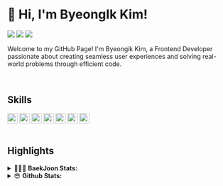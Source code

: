 # 👋 Hi, I'm ByeongIk Kim!

<a href="https://bbyiktion.notion.site/resume?pvs=4" target="_blank"><img src="https://img.shields.io/badge/Resume-000000?style=flat-square&logo=Notion&logoColor=FFFFFF"/></a>
<a href="mailto:ikbyeong.kim@gmail.com/" target="_blank"><img src="https://img.shields.io/badge/ikbyeong.kim@gmail.com-EA4335?style=flat-square&logo=Gmail&logoColor=FFFFFF"/></a>
<a href="https://bbyiktion.notion.site/resume?pvs=4" target="_blank"><img src="https://img.shields.io/badge/GitHub Pages-111111?style=flat-square&logo=githubpages&logoColor=FFFFFF"/></a>

Welcome to my GitHub Page! I'm Byeongik Kim, a Frontend Developer passionate about creating seamless user experiences and solving real-world problems through efficient code.

<br/>

## Skills

<div>
<img src="https://img.shields.io/badge/JavaScript-323330?style=for-the-badge&logo=javascript&logoColor=F7DF1E" height="23">
<img src="https://img.shields.io/badge/TypeScript-007ACC?style=for-the-badge&logo=typescript&logoColor=white" height="23">
<img src="https://img.shields.io/badge/React-20232A?style=for-the-badge&logo=react&logoColor=61DAFB" height="23">
<img src="https://img.shields.io/badge/html5-E34F26?style=for-the-badge&logo=html5&logoColor=white" height="23">
<img src="https://img.shields.io/badge/Sass-CC6699?style=for-the-badge&logo=Sass&logoColor=white" height="23">
<img src="https://img.shields.io/badge/styled_components-DB7093?style=for-the-badge&logo=styled-components&logoColor=white" height="23">
<img src="https://img.shields.io/badge/tailwindcss-1daabb?style=for-the-badge&logo=tailwind-css&logoColor=white" height="23">
</div>

<br/>

## Highlights

<details>
<summary>🧑🏻‍💻 <b>BaekJoon Stats: </b></summary>
  <br>
<p align="center">
  <img src="https://mazassumnida.wtf/api/v2/generate_badge?boj=kby00517"/>
</p>
</details>

<!--
<details>
<summary>&#128293; <b>Github Streaks: </b></summary>
  <br>
<p align = "center">
  <img height="200em" src="https://github-readme-streak-stats.herokuapp.com/?user=bbyik-k&hide_border=true&theme=react" />  
</p>
</details>
-->

<details>
<summary>😎 <b>Github Stats: </b></summary>
<br>
<p align = "center">
  <!-- <img src="https://github-readme-stats.vercel.app/api?username=bbyik-k&&show_icons=true&theme=react&line_height=27"/> -->
  <img src="https://github-readme-stats.vercel.app/api/top-langs/?username=bbyik-k&theme=react&langs_count=3">
</p>
</details>
